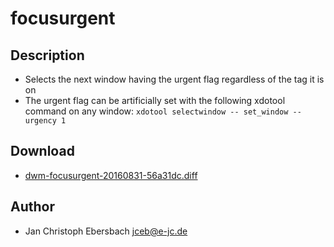 # focusurgent

## Description

 * Selects the next window having the urgent flag regardless of the tag it is on
 * The urgent flag can be artificially set with the following xdotool command on
   any window: `xdotool selectwindow -- set_window --urgency 1`

## Download

 * [dwm-focusurgent-20160831-56a31dc.diff](dwm-focusurgent-20160831-56a31dc.diff)

## Author

 * Jan Christoph Ebersbach <jceb@e-jc.de>
